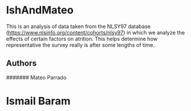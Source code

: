 # IshAndMateo

This is an analysis of data taken from the NLSY97 database (https://www.nlsinfo.org/content/cohorts/nlsy97) in which we analyze
the effects of certain factors on atrition. This helps determine how representative the survey really is after some lengths of time.

## Authors
####### Mateo Parrado
# Ismail Baram
